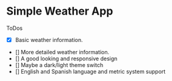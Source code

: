 # Simple Weather App

ToDos

- [x] Basic weather information.
- [] More detailed weather information.
- [] A good looking and responsive design
- [] Maybe a dark/light theme switch
- [] English and Spanish language and metric system support
